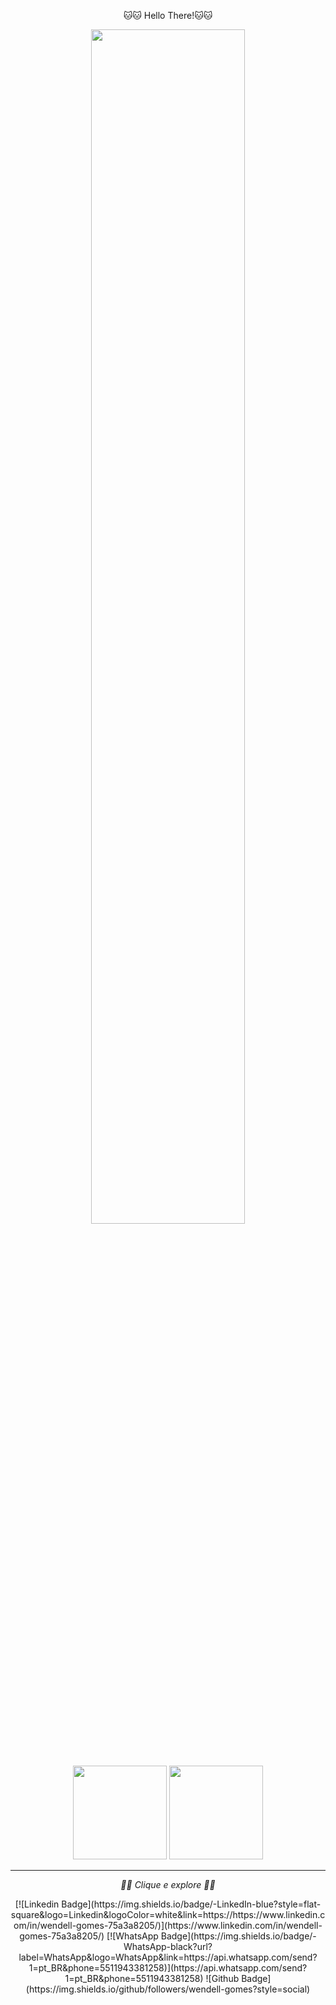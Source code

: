 <p align="center">
 🐱🐱 Hello There!🐱🐱
</p>

<p align="center">
  <img src="https://raw.githubusercontent.com/ravi72munde/Chrome-Dino-Reinforcement-Learning/master/img_data/trained_dino.gif" width="70%">
  <br><br>
</p>



<br>



<div align="center">
<img height="150em" src="https://github-readme-stats.vercel.app/api/top-langs/?username=wendell-gomes&exclude_repo=KNN-Image-Classification&show_icons=true&hide_border=true&layout=compact&langs_count=8&theme=midnight-purple"/>	
<img height="150em" src="https://github-readme-stats.vercel.app/api?username=wendell-gomes&show_icons=true&hide_border=true&count_private=true&include_all_commits=true&theme=midnight-purple" />
</div>

--- 
</p>


<p align="center"> 
  <i> 👨‍💻 Clique e explore 👨‍💻</i>
</p>
<p align="center">


<p align="center">
[![Linkedin Badge](https://img.shields.io/badge/-LinkedIn-blue?style=flat-square&logo=Linkedin&logoColor=white&link=https://https://www.linkedin.com/in/wendell-gomes-75a3a8205/)](https://www.linkedin.com/in/wendell-gomes-75a3a8205/)
[![WhatsApp Badge](https://img.shields.io/badge/-WhatsApp-black?url?label=WhatsApp&logo=WhatsApp&link=https://api.whatsapp.com/send?1=pt_BR&phone=5511943381258)](https://api.whatsapp.com/send?1=pt_BR&phone=5511943381258) 
![Github Badge](https://img.shields.io/github/followers/wendell-gomes?style=social)
</p>






